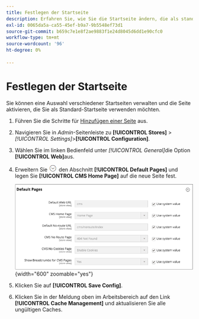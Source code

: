 ```yaml
---
title: Festlegen der Startseite
description: Erfahren Sie, wie Sie die Startseite ändern, die als standardmäßige CMS-Seite verwendet wird.
exl-id: 0065da5a-ca55-45ef-b9a7-9b5548ef73d1
source-git-commit: b659c7e1e8f2ae9883f1e24d8045d6dd1e90cfc0
workflow-type: tm+mt
source-wordcount: '96'
ht-degree: 0%

---
```


# Festlegen der Startseite

Sie können eine Auswahl verschiedener Startseiten verwalten und die Seite aktivieren, die Sie als Standard-Startseite verwenden möchten.

1. Führen Sie die Schritte für [Hinzufügen einer Seite](page-add.md) aus.

1. Navigieren Sie in _Admin_-Seitenleiste zu **[!UICONTROL Stores]** > _[!UICONTROL Settings]_>**[!UICONTROL Configuration]**.

1. Wählen Sie im linken Bedienfeld unter _[!UICONTROL General]_&#x200B;die Option **[!UICONTROL Web]**&#x200B;aus.

1. Erweitern Sie ![Erweiterungsauswahl](../assets/icon-display-expand.png) den Abschnitt **[!UICONTROL Default Pages]** und legen Sie **[!UICONTROL CMS Home Page]** auf die neue Seite fest.

   ![Konfiguration von Web-Standardseiten](./assets/web-default-pages.png){width="600" zoomable="yes"}

1. Klicken Sie auf **[!UICONTROL Save Config]**.

1. Klicken Sie in der Meldung oben im Arbeitsbereich auf den Link **[!UICONTROL Cache Management]** und aktualisieren Sie alle ungültigen Caches.
